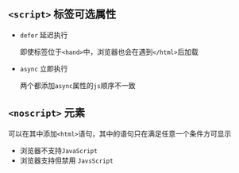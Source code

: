 ## `<script>` 标签可选属性

- `defer` 延迟执行 

  即使标签位于`<hand>`中，浏览器也会在遇到`</html>`后加载

- `async` 立即执行

  两个都添加`async`属性的`js`顺序不一致



## `<noscript>` 元素

可以在其中添加`<html>`语句，其中的语句只在满足任意一个条件方可显示

- 浏览器不支持`JavaScript`
- 浏览器支持但禁用 `JavsScript`







